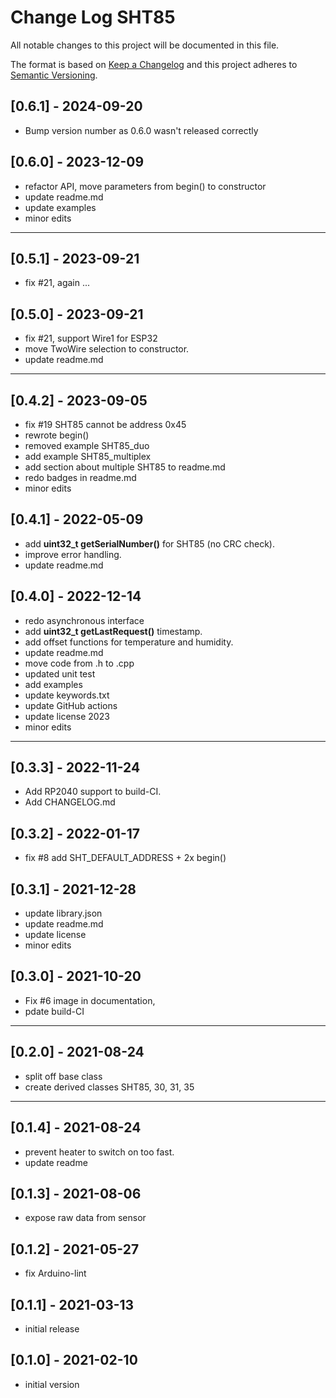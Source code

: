 # Change Log SHT85

All notable changes to this project will be documented in this file.

The format is based on [Keep a Changelog](http://keepachangelog.com/)
and this project adheres to [Semantic Versioning](http://semver.org/).


## [0.6.1] - 2024-09-20
- Bump version number as 0.6.0 wasn't released correctly


## [0.6.0] - 2023-12-09
- refactor API, move parameters from begin() to constructor
- update readme.md
- update examples
- minor edits

----

## [0.5.1] - 2023-09-21
- fix #21, again ...

## [0.5.0] - 2023-09-21
- fix #21, support Wire1 for ESP32
- move TwoWire selection to constructor.
- update readme.md

----

## [0.4.2] - 2023-09-05
- fix #19 SHT85 cannot be address 0x45
- rewrote begin()
- removed example SHT85_duo
- add example SHT85_multiplex
- add section about multiple SHT85 to readme.md
- redo badges in readme.md
- minor edits

## [0.4.1] - 2022-05-09
- add **uint32_t getSerialNumber()** for SHT85 (no CRC check).
- improve error handling.
- update readme.md

## [0.4.0] - 2022-12-14
- redo asynchronous interface
- add **uint32_t getLastRequest()** timestamp.
- add offset functions for temperature and humidity.
- update readme.md
- move code from .h to .cpp
- updated unit test
- add examples
- update keywords.txt
- update GitHub actions
- update license 2023
- minor edits

----

## [0.3.3] - 2022-11-24
- Add RP2040 support to build-CI.
- Add CHANGELOG.md

## [0.3.2] - 2022-01-17
- fix #8 add SHT_DEFAULT_ADDRESS + 2x begin()

## [0.3.1] - 2021-12-28
- update library.json
- update readme.md
- update license
- minor edits

## [0.3.0] - 2021-10-20
- Fix #6 image in documentation,
- pdate build-CI

----

## [0.2.0] - 2021-08-24
- split off base class
- create derived classes SHT85, 30, 31, 35

----

## [0.1.4] - 2021-08-24
- prevent heater to switch on too fast.
- update readme

## [0.1.3] - 2021-08-06
- expose raw data from sensor

## [0.1.2] - 2021-05-27
- fix Arduino-lint

## [0.1.1] - 2021-03-13
- initial release

## [0.1.0] - 2021-02-10
- initial version

